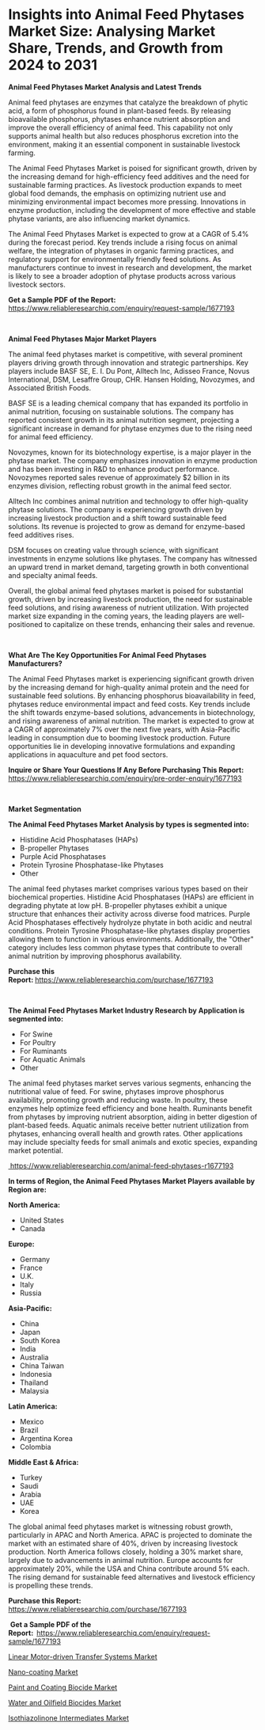 <p><h1>Insights into Animal Feed Phytases Market Size: Analysing Market Share, Trends, and Growth from 2024 to 2031</h1></p><p><strong>Animal Feed Phytases Market Analysis and Latest Trends</strong></p>
<p><p>Animal feed phytases are enzymes that catalyze the breakdown of phytic acid, a form of phosphorus found in plant-based feeds. By releasing bioavailable phosphorus, phytases enhance nutrient absorption and improve the overall efficiency of animal feed. This capability not only supports animal health but also reduces phosphorus excretion into the environment, making it an essential component in sustainable livestock farming.</p><p>The Animal Feed Phytases Market is poised for significant growth, driven by the increasing demand for high-efficiency feed additives and the need for sustainable farming practices. As livestock production expands to meet global food demands, the emphasis on optimizing nutrient use and minimizing environmental impact becomes more pressing. Innovations in enzyme production, including the development of more effective and stable phytase variants, are also influencing market dynamics.</p><p>The Animal Feed Phytases Market is expected to grow at a CAGR of 5.4% during the forecast period. Key trends include a rising focus on animal welfare, the integration of phytases in organic farming practices, and regulatory support for environmentally friendly feed solutions. As manufacturers continue to invest in research and development, the market is likely to see a broader adoption of phytase products across various livestock sectors.</p></p>
<p><strong>Get a Sample PDF of the Report:&nbsp;</strong> <a href="https://www.reliableresearchiq.com/enquiry/request-sample/1677193?utm_campaign=1555&utm_medium=2&utm_source=Github&utm_content=ia&utm_term=12102024&utm_id=animal-feed-phytases">https://www.reliableresearchiq.com/enquiry/request-sample/1677193</a></p>
<p>&nbsp;</p>
<p><strong>Animal Feed Phytases Major Market Players</strong></p>
<p><p>The animal feed phytases market is competitive, with several prominent players driving growth through innovation and strategic partnerships. Key players include BASF SE, E. I. Du Pont, Alltech Inc, Adisseo France, Novus International, DSM, Lesaffre Group, CHR. Hansen Holding, Novozymes, and Associated British Foods.</p><p>BASF SE is a leading chemical company that has expanded its portfolio in animal nutrition, focusing on sustainable solutions. The company has reported consistent growth in its animal nutrition segment, projecting a significant increase in demand for phytase enzymes due to the rising need for animal feed efficiency.</p><p>Novozymes, known for its biotechnology expertise, is a major player in the phytase market. The company emphasizes innovation in enzyme production and has been investing in R&D to enhance product performance. Novozymes reported sales revenue of approximately $2 billion in its enzymes division, reflecting robust growth in the animal feed sector.</p><p>Alltech Inc combines animal nutrition and technology to offer high-quality phytase solutions. The company is experiencing growth driven by increasing livestock production and a shift toward sustainable feed solutions. Its revenue is projected to grow as demand for enzyme-based feed additives rises.</p><p>DSM focuses on creating value through science, with significant investments in enzyme solutions like phytases. The company has witnessed an upward trend in market demand, targeting growth in both conventional and specialty animal feeds.</p><p>Overall, the global animal feed phytases market is poised for substantial growth, driven by increasing livestock production, the need for sustainable feed solutions, and rising awareness of nutrient utilization. With projected market size expanding in the coming years, the leading players are well-positioned to capitalize on these trends, enhancing their sales and revenue.</p></p>
<p>&nbsp;</p>
<p><strong>What Are The Key Opportunities For Animal Feed Phytases Manufacturers?</strong></p>
<p><p>The Animal Feed Phytases market is experiencing significant growth driven by the increasing demand for high-quality animal protein and the need for sustainable feed solutions. By enhancing phosphorus bioavailability in feed, phytases reduce environmental impact and feed costs. Key trends include the shift towards enzyme-based solutions, advancements in biotechnology, and rising awareness of animal nutrition. The market is expected to grow at a CAGR of approximately 7% over the next five years, with Asia-Pacific leading in consumption due to booming livestock production. Future opportunities lie in developing innovative formulations and expanding applications in aquaculture and pet food sectors.</p></p>
<p><strong>Inquire or Share Your Questions If Any Before Purchasing This Report:</strong> <a href="https://www.reliableresearchiq.com/enquiry/pre-order-enquiry/1677193?utm_campaign=1555&utm_medium=2&utm_source=Github&utm_content=ia&utm_term=12102024&utm_id=animal-feed-phytases">https://www.reliableresearchiq.com/enquiry/pre-order-enquiry/1677193</a></p>
<p>&nbsp;</p>
<p><strong>Market Segmentation</strong></p>
<p><strong>The Animal Feed Phytases Market Analysis by types is segmented into:</strong></p>
<p><ul><li>Histidine Acid Phosphatases (HAPs)</li><li>B-propeller Phytases</li><li>Purple Acid Phosphatases</li><li>Protein Tyrosine Phosphatase-like Phytases</li><li>Other</li></ul></p>
<p><p>The animal feed phytases market comprises various types based on their biochemical properties. Histidine Acid Phosphatases (HAPs) are efficient in degrading phytate at low pH. B-propeller phytases exhibit a unique structure that enhances their activity across diverse food matrices. Purple Acid Phosphatases effectively hydrolyze phytate in both acidic and neutral conditions. Protein Tyrosine Phosphatase-like phytases display properties allowing them to function in various environments. Additionally, the "Other" category includes less common phytase types that contribute to overall animal nutrition by improving phosphorus availability.</p></p>
<p><strong>Purchase this Report:&nbsp;</strong><a href="https://www.reliableresearchiq.com/purchase/1677193?utm_campaign=1555&utm_medium=2&utm_source=Github&utm_content=ia&utm_term=12102024&utm_id=animal-feed-phytases">https://www.reliableresearchiq.com/purchase/1677193</a></p>
<p>&nbsp;</p>
<p><strong>The Animal Feed Phytases Market Industry Research by Application is segmented into:</strong></p>
<p><ul><li>For Swine</li><li>For Poultry</li><li>For Ruminants</li><li>For Aquatic Animals</li><li>Other</li></ul></p>
<p><p>The animal feed phytases market serves various segments, enhancing the nutritional value of feed. For swine, phytases improve phosphorus availability, promoting growth and reducing waste. In poultry, these enzymes help optimize feed efficiency and bone health. Ruminants benefit from phytases by improving nutrient absorption, aiding in better digestion of plant-based feeds. Aquatic animals receive better nutrient utilization from phytases, enhancing overall health and growth rates. Other applications may include specialty feeds for small animals and exotic species, expanding market potential.</p></p>
<p><a href="https://www.reliableresearchiq.com/animal-feed-phytases-r1677193?utm_campaign=1555&utm_medium=2&utm_source=Github&utm_content=ia&utm_term=12102024&utm_id=animal-feed-phytases">&nbsp;https://www.reliableresearchiq.com/animal-feed-phytases-r1677193</a></p>
<p><strong>In terms of Region, the Animal Feed Phytases Market Players available by Region are:</strong></p>
<p>
    <p> <strong> North America: </strong>
        <ul>
            <li>United States</li>
            <li>Canada</li>
        </ul>
        </p> 
    <p> <strong> Europe: </strong>
        <ul>
            <li>Germany</li>
            <li>France</li>
            <li>U.K.</li>
            <li>Italy</li>
            <li>Russia</li>
        </ul>
        </p> 
    <p> <strong> Asia-Pacific: </strong>
        <ul>
            <li>China</li>
            <li>Japan</li>
            <li>South Korea</li>
            <li>India</li>
            <li>Australia</li>
            <li>China Taiwan</li>
            <li>Indonesia</li>
            <li>Thailand</li>
            <li>Malaysia</li>
        </ul>
        </p> 
    <p> <strong> Latin America: </strong>
        <ul>
            <li>Mexico</li>
            <li>Brazil</li>
            <li>Argentina Korea</li>
            <li>Colombia</li>
        </ul>
        </p> 
    <p> <strong> Middle East & Africa: </strong>
        <ul>
            <li>Turkey</li>
            <li>Saudi</li>
            <li>Arabia</li>
            <li>UAE</li>
            <li>Korea</li>
        </ul>
    </p>
    </p>
<p><p>The global animal feed phytases market is witnessing robust growth, particularly in APAC and North America. APAC is projected to dominate the market with an estimated share of 40%, driven by increasing livestock production. North America follows closely, holding a 30% market share, largely due to advancements in animal nutrition. Europe accounts for approximately 20%, while the USA and China contribute around 5% each. The rising demand for sustainable feed alternatives and livestock efficiency is propelling these trends.</p></p>
<p><strong>Purchase this Report: </strong><a href="https://www.reliableresearchiq.com/purchase/1677193?utm_campaign=1555&utm_medium=2&utm_source=Github&utm_content=ia&utm_term=12102024&utm_id=animal-feed-phytases">https://www.reliableresearchiq.com/purchase/1677193</a></p>
<p>&nbsp;<strong>Get a Sample PDF of the Report:&nbsp;&nbsp;</strong><a href="https://www.reliableresearchiq.com/enquiry/request-sample/1677193?utm_campaign=1555&utm_medium=2&utm_source=Github&utm_content=ia&utm_term=12102024&utm_id=animal-feed-phytases">https://www.reliableresearchiq.com/enquiry/request-sample/1677193</a></p>
<p><strong></strong></p>
<p><p><a href="https://github.com/BellAuer/Market-Research-Report-List-1/blob/main/linear-motor-driven-transfer-systems-market.md?utm_campaign=1555&utm_medium=2&utm_source=Github&utm_content=ia&utm_term=12102024&utm_id=animal-feed-phytases">Linear Motor-driven Transfer Systems Market</a></p><p><a href="https://github.com/indrystar/Market-Research-Report-List-5/blob/main/nano-coating-market.md?utm_campaign=1555&utm_medium=2&utm_source=Github&utm_content=ia&utm_term=12102024&utm_id=animal-feed-phytases">Nano-coating Market</a></p><p><a href="https://www.linkedin.com/pulse/paint-coating-biocide-market-research-report-forecast-growth-pmqlf?utm_campaign=1555&utm_medium=2&utm_source=Github&utm_content=ia&utm_term=12102024&utm_id=animal-feed-phytases">Paint and Coating Biocide Market</a></p><p><a href="https://www.linkedin.com/pulse/global-water-oilfield-biocides-industry-types-applications-gow0f?utm_campaign=1555&utm_medium=2&utm_source=Github&utm_content=ia&utm_term=12102024&utm_id=animal-feed-phytases">Water and Oilfield Biocides Market</a></p><p><a href="https://www.linkedin.com/pulse/isothiazolinone-intermediates-market-refracting-trends-consumer-adzre?utm_campaign=1555&utm_medium=2&utm_source=Github&utm_content=ia&utm_term=12102024&utm_id=animal-feed-phytases">Isothiazolinone Intermediates Market</a></p></p>